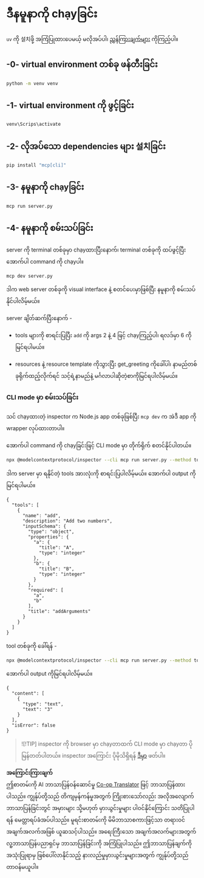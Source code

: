 <!--
CO_OP_TRANSLATOR_METADATA:
{
  "original_hash": "d0f0d7012325b286e4a717791b23ae7e",
  "translation_date": "2025-07-09T23:18:07+00:00",
  "source_file": "03-GettingStarted/01-first-server/solution/python/README.md",
  "language_code": "my"
}
-->
# ဒီနမူနာကို chạyခြင်း

`uv` ကို 설치ဖို့ အကြံပြုထားပေမယ့် မလိုအပ်ပါ၊ [ညွှန်ကြားချက်များ](https://docs.astral.sh/uv/#highlights) ကိုကြည့်ပါ။

## -0- virtual environment တစ်ခု ဖန်တီးခြင်း

```bash
python -m venv venv
```

## -1- virtual environment ကို ဖွင့်ခြင်း

```bash
venv\Scrips\activate
```

## -2- လိုအပ်သော dependencies များ 설치ခြင်း

```bash
pip install "mcp[cli]"
```

## -3- နမူနာကို chạyခြင်း

```bash
mcp run server.py
```

## -4- နမူနာကို စမ်းသပ်ခြင်း

server ကို terminal တစ်ခုမှာ chạyထားပြီးနောက်၊ terminal တစ်ခုကို ထပ်ဖွင့်ပြီး အောက်ပါ command ကို chạyပါ။

```bash
mcp dev server.py
```

ဒါက web server တစ်ခုကို visual interface နဲ့ စတင်ပေးမှာဖြစ်ပြီး နမူနာကို စမ်းသပ်နိုင်ပါလိမ့်မယ်။

server ချိတ်ဆက်ပြီးနောက် -

- tools များကို စာရင်းပြပြီး `add` ကို args 2 နဲ့ 4 ဖြင့် chạyကြည့်ပါ၊ ရလဒ်မှာ 6 ကိုမြင်ရပါမယ်။

- resources နဲ့ resource template ကိုသွားပြီး get_greeting ကိုခေါ်ပါ၊ နာမည်တစ်ခုရိုက်ထည့်လိုက်ရင် သင့်ရဲ့နာမည်နဲ့ မင်္ဂလာပါဆိုတဲ့စာကိုမြင်ရပါလိမ့်မယ်။

### CLI mode မှာ စမ်းသပ်ခြင်း

သင် chạyထားတဲ့ inspector က Node.js app တစ်ခုဖြစ်ပြီး `mcp dev` က အဲဒီ app ကို wrapper လုပ်ထားတာပါ။

အောက်ပါ command ကို chạyခြင်းဖြင့် CLI mode မှာ တိုက်ရိုက် စတင်နိုင်ပါတယ်။

```bash
npx @modelcontextprotocol/inspector --cli mcp run server.py --method tools/list
```

ဒါက server မှာ ရနိုင်တဲ့ tools အားလုံးကို စာရင်းပြပါလိမ့်မယ်။ အောက်ပါ output ကိုမြင်ရပါမယ်။

```text
{
  "tools": [
    {
      "name": "add",
      "description": "Add two numbers",
      "inputSchema": {
        "type": "object",
        "properties": {
          "a": {
            "title": "A",
            "type": "integer"
          },
          "b": {
            "title": "B",
            "type": "integer"
          }
        },
        "required": [
          "a",
          "b"
        ],
        "title": "addArguments"
      }
    }
  ]
}
```

tool တစ်ခုကို ခေါ်ရန် -

```bash
npx @modelcontextprotocol/inspector --cli mcp run server.py --method tools/call --tool-name add --tool-arg a=1 --tool-arg b=2
```

အောက်ပါ output ကိုမြင်ရပါလိမ့်မယ်။

```text
{
  "content": [
    {
      "type": "text",
      "text": "3"
    }
  ],
  "isError": false
}
```

> ![!TIP]
> inspector ကို browser မှာ chạyတာထက် CLI mode မှာ chạyတာ ပိုမြန်တတ်ပါတယ်။
> inspector အကြောင်း ပိုမိုသိရှိရန် [ဒီမှာ](https://github.com/modelcontextprotocol/inspector) ဖတ်ပါ။

**အကြောင်းကြားချက်**  
ဤစာတမ်းကို AI ဘာသာပြန်ဝန်ဆောင်မှု [Co-op Translator](https://github.com/Azure/co-op-translator) ဖြင့် ဘာသာပြန်ထားပါသည်။ ကျွန်ုပ်တို့သည် တိကျမှန်ကန်မှုအတွက် ကြိုးစားသော်လည်း အလိုအလျောက် ဘာသာပြန်ခြင်းတွင် အမှားများ သို့မဟုတ် မှားယွင်းမှုများ ပါဝင်နိုင်ကြောင်း သတိပြုပါရန် မေတ္တာရပ်ခံအပ်ပါသည်။ မူရင်းစာတမ်းကို မိမိဘာသာစကားဖြင့်သာ တရားဝင်အချက်အလက်အဖြစ် ယူဆသင့်ပါသည်။ အရေးကြီးသော အချက်အလက်များအတွက် လူ့ဘာသာပြန်ပညာရှင်မှ ဘာသာပြန်ခြင်းကို အကြံပြုပါသည်။ ဤဘာသာပြန်ချက်ကို အသုံးပြုရာမှ ဖြစ်ပေါ်လာနိုင်သည့် နားလည်မှုမှားယွင်းမှုများအတွက် ကျွန်ုပ်တို့သည် တာဝန်မယူပါ။